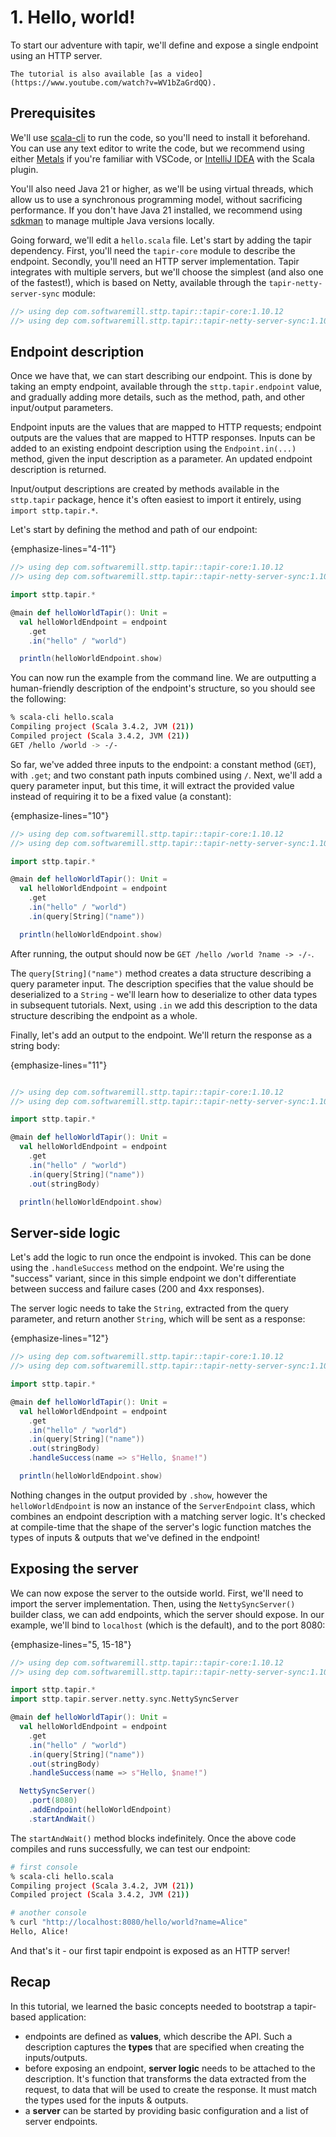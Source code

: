 # 1. Hello, world!

To start our adventure with tapir, we'll define and expose a single endpoint using an HTTP server.

```{note}
The tutorial is also available [as a video](https://www.youtube.com/watch?v=WV1bZaGrdQQ).
```

## Prerequisites

We'll use [scala-cli](https://scala-cli.virtuslab.org) to run the code, so you'll need to install it beforehand.
You can use any text editor to write the code, but we recommend using either [Metals](https://scalameta.org/metals/) if
you're familiar with VSCode, or [IntelliJ IDEA](https://www.jetbrains.com/idea/) with the Scala plugin.

You'll also need Java 21 or higher, as we'll be using virtual threads, which allow us to use a synchronous programming
model, without sacrificing performance. If you don't have Java 21 installed, we recommend using
[sdkman](https://sdkman.io/) to manage multiple Java versions locally.

Going forward, we'll edit a `hello.scala` file. Let's start by adding the tapir dependency. First, you'll need the
`tapir-core` module to describe the endpoint. Secondly, you'll need an HTTP server implementation. Tapir integrates with
multiple servers, but we'll choose the simplest (and also one of the fastest!), which is based on Netty,
available through the `tapir-netty-server-sync` module:

```scala
//> using dep com.softwaremill.sttp.tapir::tapir-core:1.10.12
//> using dep com.softwaremill.sttp.tapir::tapir-netty-server-sync:1.10.12
```

## Endpoint description

Once we have that, we can start describing our endpoint. This is done by taking an empty endpoint, available through
the `sttp.tapir.endpoint` value, and gradually adding more details, such as the method, path, and other input/output
parameters.

Endpoint inputs are the values that are mapped to HTTP requests; endpoint outputs are the values that are mapped to
HTTP responses. Inputs can be added to an existing endpoint description using the `Endpoint.in(...)` method, given
the input description as a parameter. An updated endpoint description is returned.

Input/output descriptions are created by methods available in the `sttp.tapir` package, hence it's often easiest to
import it entirely, using `import sttp.tapir.*`.

Let's start by defining the method and path of our endpoint:

{emphasize-lines="4-11"}
```scala
//> using dep com.softwaremill.sttp.tapir::tapir-core:1.10.12
//> using dep com.softwaremill.sttp.tapir::tapir-netty-server-sync:1.10.12

import sttp.tapir.*

@main def helloWorldTapir(): Unit =
  val helloWorldEndpoint = endpoint
    .get
    .in("hello" / "world")

  println(helloWorldEndpoint.show)
```

You can now run the example from the command line. We are outputting a human-friendly description of the
endpoint's structure, so you should see the following:

```bash
% scala-cli hello.scala
Compiling project (Scala 3.4.2, JVM (21))
Compiled project (Scala 3.4.2, JVM (21))
GET /hello /world -> -/-
```

So far, we've added three inputs to the endpoint: a constant method (`GET`), with `.get`; and two constant path inputs
combined using `/`. Next, we'll add a query parameter input, but this time, it will extract the provided value instead
of requiring it to be a fixed value (a constant):

{emphasize-lines="10"}
```scala
//> using dep com.softwaremill.sttp.tapir::tapir-core:1.10.12
//> using dep com.softwaremill.sttp.tapir::tapir-netty-server-sync:1.10.12

import sttp.tapir.*

@main def helloWorldTapir(): Unit =
  val helloWorldEndpoint = endpoint
    .get
    .in("hello" / "world")
    .in(query[String]("name"))

  println(helloWorldEndpoint.show)
```

After running, the output should now be `GET /hello /world ?name -> -/-`.

The `query[String]("name")` method creates a data structure describing a query parameter input. The description
specifies that the value should be deserialized to a `String` - we'll learn how to deserialize to other data types in
subsequent tutorials. Next, using `.in` we add this description to the data structure describing the endpoint as a
whole.

Finally, let's add an output to the endpoint. We'll return the response as a string body:

{emphasize-lines="11"}
```scala

//> using dep com.softwaremill.sttp.tapir::tapir-core:1.10.12
//> using dep com.softwaremill.sttp.tapir::tapir-netty-server-sync:1.10.12

import sttp.tapir.*

@main def helloWorldTapir(): Unit =
  val helloWorldEndpoint = endpoint
    .get
    .in("hello" / "world")
    .in(query[String]("name"))
    .out(stringBody)

  println(helloWorldEndpoint.show)
```

## Server-side logic

Let's add the logic to run once the endpoint is invoked. This can be done using
the `.handleSuccess`  method on the endpoint. We're using the "success" variant, since in this simple endpoint
we don't differentiate between success and failure cases (200 and 4xx responses).

The server logic needs to take the `String`, extracted from the query parameter, and return another `String`, which
will be sent as a response:

{emphasize-lines="12"}
```scala
//> using dep com.softwaremill.sttp.tapir::tapir-core:1.10.12
//> using dep com.softwaremill.sttp.tapir::tapir-netty-server-sync:1.10.12

import sttp.tapir.*

@main def helloWorldTapir(): Unit =
  val helloWorldEndpoint = endpoint
    .get
    .in("hello" / "world")
    .in(query[String]("name"))
    .out(stringBody)
    .handleSuccess(name => s"Hello, $name!")

  println(helloWorldEndpoint.show)
```

Nothing changes in the output provided by `.show`, however the `helloWorldEndpoint` is now an instance of the
`ServerEndpoint` class, which combines an endpoint description with a matching server logic. It's checked at
compile-time that the shape of the server's logic function matches the types of inputs & outputs that we've defined in
the endpoint!

## Exposing the server

We can now expose the server to the outside world. First, we'll need to import the server implementation. Then,
using the `NettySyncServer()` builder class, we can add endpoints, which the server should expose. In our
example, we'll bind to `localhost` (which is the default), and to the port 8080:

{emphasize-lines="5, 15-18"}
```scala
//> using dep com.softwaremill.sttp.tapir::tapir-core:1.10.12
//> using dep com.softwaremill.sttp.tapir::tapir-netty-server-sync:1.10.12

import sttp.tapir.*
import sttp.tapir.server.netty.sync.NettySyncServer

@main def helloWorldTapir(): Unit =
  val helloWorldEndpoint = endpoint
    .get
    .in("hello" / "world")
    .in(query[String]("name"))
    .out(stringBody)
    .handleSuccess(name => s"Hello, $name!")

  NettySyncServer()
    .port(8080)
    .addEndpoint(helloWorldEndpoint)
    .startAndWait()
```

The `startAndWait()` method blocks indefinitely. Once the above code compiles and runs successfully, we can test our
endpoint:

```bash
# first console
% scala-cli hello.scala
Compiling project (Scala 3.4.2, JVM (21))
Compiled project (Scala 3.4.2, JVM (21))

# another console
% curl "http://localhost:8080/hello/world?name=Alice"
Hello, Alice!
```

And that's it - our first tapir endpoint is exposed as an HTTP server!

## Recap

In this tutorial, we learned the basic concepts needed to bootstrap a tapir-based application:

* endpoints are defined as **values**, which describe the API. Such a description captures the **types** that are
  specified when creating the inputs/outputs.
* before exposing an endpoint, **server logic** needs to be attached to the description. It's function that transforms 
  the data extracted from the request, to data that will be used to create the response. It must match the types used
  for the inputs & outputs.
* a **server** can be started by providing basic configuration and a list of server endpoints.
